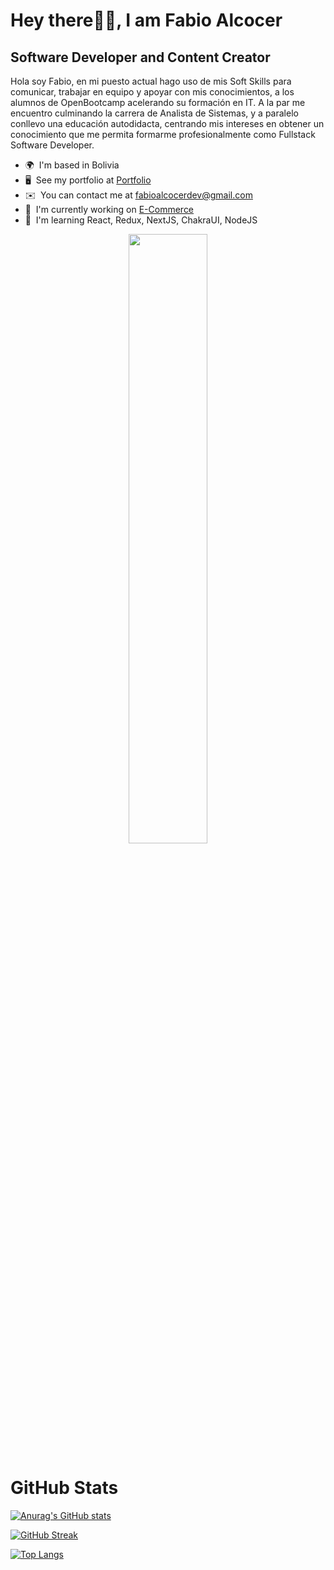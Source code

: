 <!-- [![Fabio Alcocer, I'm Software Developer](https://pimp-my-readme.webapp.io/pimp-my-readme/wavy-banner?subtitle=I%27m%20Software%20Developer&title=Fabio%20Alcocer)](https://pimp-my-readme.webapp.io) -->

Hey there🙋‍♂️, I am Fabio Alcocer
==============================

Software Developer and Content Creator
--------------------------------------

Hola soy Fabio, en mi puesto actual hago uso de mis Soft Skills para comunicar, trabajar en equipo y apoyar con mis conocimientos, a los alumnos de OpenBootcamp acelerando su formación en IT. A la par me encuentro culminando la carrera de Analista de Sistemas, y a paralelo conllevo una educación autodidacta, centrando mis intereses en obtener un conocimiento que me permita formarme profesionalmente como Fullstack Software Developer.

*   🌍  I'm based in Bolivia
*   🖥️  See my portfolio at [Portfolio](http://https://fabioalcocer.github.io/)
*   ✉️  You can contact me at [fabioalcocerdev@gmail.com](mailto:fabioalcocerdev@gmail.com)
*   🚀  I'm currently working on [E-Commerce](https://github.com/fabioalcocer/e-commerce-x)
*   🧠  I'm learning React, Redux, NextJS, ChakraUI, NodeJS


<p align="center"><img width=50% src="https://media.giphy.com/media/IThjAlJnD9WNO/giphy.gif"></p>

[comment]: <> (<p align="center"><img width=50% src="https://res.cloudinary.com/daobmfotr/image/upload/v1659550519/my%20videos/bear_gqsizq.gif"></p>)


# GitHub Stats
[![Anurag's GitHub stats](https://github-readme-stats.vercel.app/api?username=fabioalcocer&show_icons=true&theme=dark)](https://github.com/fabioalcocer/github-readme-stats)

[![GitHub Streak](https://github-readme-streak-stats.herokuapp.com/?user=fabioalcocer&theme=dark)](https://git.io/streak-stats)

[![Top Langs](https://github-readme-stats.vercel.app/api/top-langs/?username=fabioalcocer&layout=compact&theme=dark)](https://github.com/fabioalcocer/github-readme-stats)

